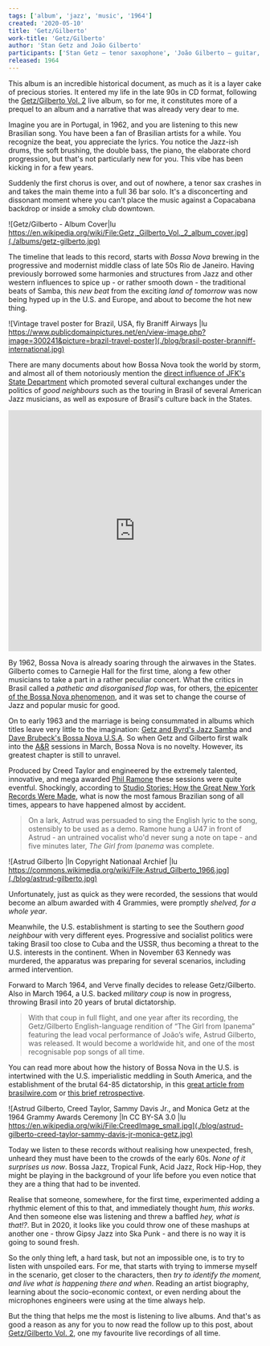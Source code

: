 ```yaml
---
tags: ['album', 'jazz', 'music', '1964']
created: '2020-05-10'
title: 'Getz/Gilberto'
work-title: 'Getz/Gilberto'
author: 'Stan Getz and João Gilberto'
participants: ['Stan Getz – tenor saxophone', 'João Gilberto – guitar, vocals', 'Antônio Carlos Jobim – piano', 'Sebastião Neto – double bass', 'Milton Banana – drums, pandeiro', 'Astrud Gilberto – Vocals']
released: 1964
---
```


This album is an incredible historical document, as much as it is a layer cake of precious stories. It entered my life in the late 90s in CD format, following the [Getz/Gilberto Vol. 2](/posts/2020-may/getz/gilberto-vol-2-live-from-carnegie-hall) live album, so for me, it constitutes more of a prequel to an album and a narrative that was already very dear to me.

<!-- abstract -->

Imagine you are in Portugal, in 1962, and you are listening to this new Brasilian song. You have been a fan of Brasilian artists for a while. You recognize the beat, you appreciate the lyrics. You notice the Jazz-ish drums, the soft brushing, the double bass, the piano, the elaborate chord progression, but that's not particularly new for you. This vibe has been kicking in for a few years.

Suddenly the first chorus is over, and out of nowhere, a tenor sax crashes in and takes the main theme into a full 36 bar solo. It's a disconcerting and dissonant moment where you can't place the music against a Copacabana backdrop or inside a smoky club downtown.

![Getz/Gilberto - Album Cover|lu https://en.wikipedia.org/wiki/File:Getz,_Gilberto_Vol._2_album_cover.jpg](./albums/getz-gilberto.jpg)

The timeline that leads to this record, starts with *Bossa Nova* brewing in the progressive and modernist middle class of late 50s Rio de Janeiro. Having previously borrowed some harmonies and structures from Jazz and other western influences to spice up - or rather smooth down - the traditional beats of Samba, this *new beat* from the exciting *land of tomorrow* was now being hyped up in the U.S. and Europe, and about to become the hot new thing.

![Vintage travel poster for Brazil, USA, fly Braniff Airways |lu https://www.publicdomainpictures.net/en/view-image.php?image=300241&picture=brazil-travel-poster](./blog/brasil-poster-branniff-international.jpg)

There are many documents about how Bossa Nova took the world by storm, and almost all of them notoriously mention the [direct influence of JFK's State Department](https://www.google.es/search?tbm=bks&q=bossa+nova+and+the+state+department) which promoted several cultural exchanges under the politics of *good neighbours* such as the touring in Brasil of several American Jazz musicians, as well as exposure of Brasil's culture back in the States.

<iframe width="100%" height="480" src="https://www.youtube.com/embed/V_s4S4wOats" frameborder="0" allow="accelerometer; encrypted-media; gyroscope; picture-in-picture" allowfullscreen></iframe>

By 1962, Bossa Nova is already soaring through the airwaves in the States. Gilberto comes to Carnegie Hall for the first time, along a few other musicians to take a part in a rather peculiar concert. What the critics in Brasil called a *pathetic and disorganised flop* was, for others, [the epicenter of the Bossa Nova phenomenon](https://www.carnegiehall.org/Blog/2012/06/Live-from-Carnegie-Hall-Bossa-Nova), and it was set to change the course of Jazz and popular music for good.

On to early 1963 and the marriage is being consummated in albums which titles leave very little to the imagination: [Getz and Byrd's Jazz Samba](https://en.wikipedia.org/wiki/Jazz_Samba) and [Dave Brubeck's Bossa Nova U.S.A](https://en.wikipedia.org/wiki/Bossa_Nova_U.S.A.). So when Getz and Gilberto first walk into the [A&R](https://en.wikipedia.org/wiki/A_%26_R_Recording) sessions in March, Bossa Nova is no novelty. However, its greatest chapter is still to unravel.

Produced by Creed Taylor and engineered by the extremely talented, innovative, and mega awarded [Phil Ramone](https://en.wikipedia.org/wiki/Phil_Ramone) these sessions were quite eventful. Shockingly, according to [Studio Stories: How the Great New York Records Were Made](https://books.google.es/books?id=FkVMAgAAQBAJ&dq=getz+gilberto+husband+and+wife+are+nowhere+to+be+found), what is now the most famous Brazilian song of all times, appears to have happened almost by accident.

> On a lark, Astrud was persuaded to sing the English lyric to the song, ostensibly to be used as a demo. Ramone hung a U47 in front of Astrud - an untrained vocalist who'd never sung a note on tape - and five minutes later, *The Girl from Ipanema* was complete.

![Astrud Gilberto |ln Copyright Nationaal Archief |lu https://commons.wikimedia.org/wiki/File:Astrud_Gilberto_1966.jpg](./blog/astrud-gilberto.jpg)

Unfortunately, just as quick as they were recorded, the sessions that would become an album awarded with 4 Grammies, were promptly *shelved, for a whole year*.

Meanwhile, the U.S. establishment is starting to see the Southern *good neighbour* with very different eyes. Progressive and socialist politics were taking Brasil too close to Cuba and the USSR, thus becoming a threat to the U.S. interests in the continent. When in November 63 Kennedy was murdered, the apparatus was preparing for several scenarios, including armed intervention.

Forward to March 1964, and Verve finally decides to release Getz/Gilberto. Also in March 1964, a U.S. backed *military coup* is now in progress, throwing Brasil into 20 years of brutal dictatorship.

> With that coup in full flight, and one year after its recording, the Getz/Gilberto English-language rendition of “The Girl from Ipanema” featuring the lead vocal performance of João’s wife, Astrud Gilberto, was released. It would become a worldwide hit, and one of the most recognisable pop songs of all time.

You can read more about how the history of Bossa Nova in the U.S. is intertwined with the U.S. imperialistic meddling in South America, and the establishment of the brutal 64-85 dictatorship, in this [great article from brasilwire.com](https://www.brasilwire.com/bossa-nova-modernity-and-empire/) or [this brief retrospective](https://notevenpast.org/getzgilberto-fifty-years-later-a-retrospective/).

![Astrud Gilberto, Creed Taylor, Sammy Davis Jr., and Monica Getz at the 1964 Grammy Awards Ceremony |ln CC BY-SA 3.0 |lu https://en.wikipedia.org/wiki/File:CreedImage_small.jpg](./blog/astrud-gilberto-creed-taylor-sammy-davis-jr-monica-getz.jpg)

Today we listen to these records without realising how unexpected, fresh, unheard they must have been to the crowds of the early 60s. *None of it surprises us now*. Bossa Jazz, Tropical Funk, Acid Jazz, Rock Hip-Hop, they might be playing in the background of your life before you even notice that they are a thing that had to be invented.

Realise that someone, somewhere, for the first time, experimented adding a rhythmic element of this to that, and immediately thought *hum, this works*. And then someone else was listening and threw a baffled *hey, what is that!?*. But in 2020, it looks like you could throw one of these mashups at another one - throw Gipsy Jazz into Ska Punk - and there is no way it is going to sound fresh.

So the only thing left, a hard task, but not an impossible one, is to try to listen with unspoiled ears. For me, that starts with trying to immerse myself in the scenario, get closer to the characters, then *try to identify the moment, and live what is happening there and when*. Reading an artist biography, learning about the socio-economic context, or even nerding about the microphones engineers were using at the time always help.

But the thing that helps me the most is listening to live albums. And that's as good a reason as any for you to now read the follow up to this post, about [Getz/Gilberto Vol. 2](/posts/2020-may/getz/gilberto-vol-2-live-from-carnegie-hall), one my favourite live recordings of all time.


